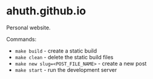 # ahuth.github.io

Personal website.

Commands:
- `make build` - create a static build
- `make clean` - delete the static build files
- `make new slug=<POST_FILE_NAME>` - create a new post
- `make start` - run the development server
